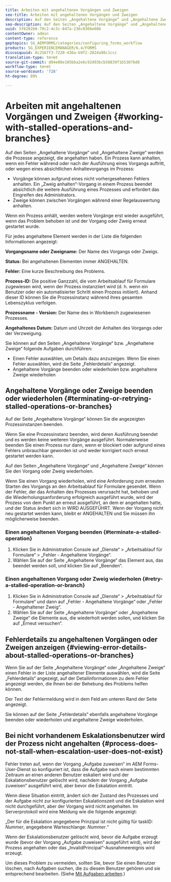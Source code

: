 ```yaml
---
title: Arbeiten mit angehaltenen Vorgängen und Zweigen
seo-title: Arbeiten mit angehaltenen Vorgängen und Zweigen
description: Auf den Seiten „Angehaltene Vorgänge“ und „Angehaltene Zweige“ werden die Prozesse angezeigt, die angehalten haben.
seo-description: Auf den Seiten „Angehaltene Vorgänge“ und „Angehaltene Zweige“ werden die Prozesse angezeigt, die angehalten haben.
uuid: 5f6202b0-79c2-4c3c-847a-236c0366e60b
contentOwner: admin
content-type: reference
geptopics: SG_AEMFORMS/categories/configuring_forms_workflow
products: SG_EXPERIENCEMANAGER/6.4/FORMS
discoiquuid: 8c2567f3-7220-436a-b9f2-2824a98c1ccc
translation-type: tm+mt
source-git-commit: d04e08e105bba2e6c92d93bcb58839f1b5307bd8
workflow-type: tm+mt
source-wordcount: '728'
ht-degree: 89%

---
```



# Arbeiten mit angehaltenen Vorgängen und Zweigen {#working-with-stalled-operations-and-branches}

Auf den Seiten „Angehaltene Vorgänge“ und „Angehaltene Zweige“ werden die Prozesse angezeigt, die angehalten haben. Ein Prozess kann anhalten, wenn ein Fehler während oder nach der Ausführung eines Vorgangs auftritt, oder wegen eines absichtlichen Anhaltevorgangs im Prozess:

* Vorgänge können aufgrund eines nicht vorhergesehenen Fehlers anhalten. Ein „Zweig anhalten“-Vorgang in einem Prozess beendet absichtlich die weitere Ausführung eines Prozesses und erfordert das Eingreifen des Administrators.
* Zweige können zwischen Vorgängen während einer Regelauswertung anhalten.

Wenn ein Prozess anhält, werden weitere Vorgänge erst wieder ausgeführt, wenn das Problem behoben ist und der Vorgang oder Zweig erneut gestartet wurde.

Für jedes angehaltene Element werden in der Liste die folgenden Informationen angezeigt:

**Vorgangsname oder Zweigname:** Der Name des Vorgangs oder Zweigs.

**Status:** Bei angehaltenen Elementen immer ANGEHALTEN.

**Fehler:** Eine kurze Beschreibung des Problems.

**Prozess-ID:** Die positive Ganzzahl, die vom Arbeitsablauf für Formulare zugewiesen wird, wenn der Prozess instanziiert wird (d. h. wenn ein Benutzer oder ein automatisierter Schritt einen Prozess initiiert). Anhand dieser ID können Sie die Prozessinstanz während ihres gesamten Lebenszyklus verfolgen.

**Prozessname - Version:** Der Name des in Workbench zugewiesenen Prozesses.

**Angehaltenes Datum:** Datum und Uhrzeit der Anhalten des Vorgangs oder der Verzweigung.

Sie können auf den Seiten „Angehaltene Vorgänge“ bzw. „Angehaltene Zweige“ folgende Aufgaben durchführen:

* Einen Fehler auswählen, um Details dazu anzuzeigen. Wenn Sie einen Fehler auswählen, wird die Seite „Fehlerdetails“ angezeigt.
* Angehaltene Vorgänge beenden oder wiederholen bzw. angehaltene Zweige wiederholen

## Angehaltene Vorgänge oder Zweige beenden oder wiederholen {#terminating-or-retrying-stalled-operations-or-branches}

Auf der Seite „Angehaltene Vorgänge“ können Sie die angezeigten Prozessinstanzen beenden.

Wenn Sie eine Prozessinstanz beenden, wird deren Ausführung beendet und es werden keine weiteren Vorgänge ausgeführt. Normalerweise beenden Sie einen Prozess nur dann, wenn er blockiert oder aufgrund eines Fehlers unbrauchbar geworden ist und weder korrigiert noch erneut gestartet werden kann.

Auf den Seiten „Angehaltene Vorgänge“ und „Angehaltene Zweige“ können Sie den Vorgang oder Zweig wiederholen.

Wenn Sie einen Vorgang wiederholen, wird eine Anforderung zum erneuten Starten des Vorgangs an den Arbeitsablauf für Formulare gesendet. Wenn der Fehler, der das Anhalten des Prozesses verursacht hat, behoben und die Wiederholungsanforderung erfolgreich ausgeführt wurde, wird der Prozess von dem Punkt an erneut ausgeführt, an dem er angehalten hatte, und der Status ändert sich in WIRD AUSGEFÜHRT. Wenn der Vorgang nicht neu gestartet werden kann, bleibt er ANGEHALTEN und Sie müssen ihn möglicherweise beenden.

### Einen angehaltenen Vorgang beenden {#terminate-a-stalled-operation}

1. Klicken Sie in Administration Console auf „Dienste“ > „Arbeitsablauf für Formulare“ > „Fehler - Angehaltene Vorgänge“.
1. Wählen Sie auf der Seite „Angehaltene Vorgänge“ das Element aus, das beendet werden soll, und klicken Sie auf „Beenden“.

### Einen angehaltenen Vorgang oder Zweig wiederholen {#retry-a-stalled-operation-or-branch}

1. Klicken Sie in Administration Console auf „Dienste“ > „Arbeitsablauf für Formulare“ und dann auf „Fehler - Angehaltene Vorgänge“ oder „Fehler - Angehaltener Zweig“.
1. Wählen Sie auf der Seite „Angehaltene Vorgänge“ oder „Angehaltene Zweige“ die Elemente aus, die wiederholt werden sollen, und klicken Sie auf „Erneut versuchen“.

## Fehlerdetails zu angehaltenen Vorgängen oder Zweigen anzeigen {#viewing-error-details-about-stalled-operations-or-branches}

Wenn Sie auf der Seite „Angehaltene Vorgänge“ oder „Angehaltene Zweige“ einen Fehler in der Liste angehaltener Elemente auswählen, wird die Seite „Fehlerdetails“ angezeigt, auf der Detailinformationen zu dem Fehler angezeigt werden, die Ihnen bei der Behebung des Problems helfen können.

Der Text der Fehlermeldung wird in dem Feld am unteren Rand der Seite angezeigt.

Sie können auf der Seite „Fehlerdetails“ ebenfalls angehaltene Vorgänge beenden oder wiederholen und angehaltene Zweige wiederholen.

## Bei nicht vorhandenem Eskalationsbenutzer wird der Prozess nicht angehalten {#process-does-not-stall-when-escalation-user-does-not-exist}

Fehler treten auf, wenn der Vorgang „Aufgabe zuweisen“ im AEM Forms-User-Dienst so konfiguriert ist, dass die Aufgabe nach einem bestimmten Zeitraum an einen anderen Benutzer eskaliert wird und der Eskalationsbenutzer gelöscht wird, nachdem der Vorgang „Aufgabe zuweisen“ ausgeführt wird, aber bevor die Eskalation eintritt.

Wenn diese Situation eintritt, ändert sich der Zustand des Prozesses und der Aufgabe nicht zur konfigurierten Eskalationszeit und die Eskalation wird nicht durchgeführt, aber der Vorgang wird nicht angehalten. Im Serverprotokoll wird eine Meldung wie die folgende angezeigt:

„Der für die Eskalation angegebene Prinzipal ist nicht gültig für taskID: *Nummer*, angegebene Warteschlange: *Nummer*.“

Wenn der Eskalationsbenutzer gelöscht wird, bevor die Aufgabe erzeugt wurde (bevor der Vorgang „Aufgabe zuweisen“ ausgeführt wird), wird der Prozess angehalten oder das „InvalidPrincipal“-Ausnahmeereignis wird erzeugt.

Um dieses Problem zu vermeiden, sollten Sie, bevor Sie einen Benutzer löschen, nach Aufgaben suchen, die zu diesem Benutzer gehören und sie entsprechend bearbeiten. (Siehe [Mit Aufgaben arbeiten](/help/forms/using/admin-help/tasks.md#working-with-tasks).)
